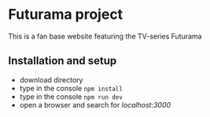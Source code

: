 # Futurama project
This is a fan base website featuring the TV-series Futurama

## Installation and setup

* download directory
* type in the console ```npm install```
* type in the console ```npm run dev```
* open a browser and search for *localhost:3000*

